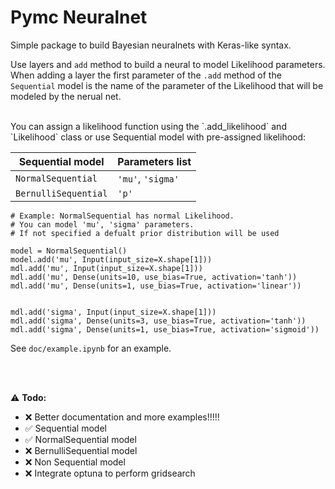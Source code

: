 # Pymc Neuralnet
Simple package to build Bayesian neuralnets with Keras-like syntax.

Use layers and `add` method to build a neural to model Likelihood parameters.
When adding a layer the first parameter of the `.add` method of the `Sequential` model is the name of the parameter of the Likelihood that will be modeled by the nerual net.

<br>
You can assign a likelihood function using the `.add_likelihood` and `Likelihood` class or use Sequential model with pre-assigned likelihood:

| Sequential model | Parameters list |
|----------|---------|
|`NormalSequential`|`'mu'`, `'sigma'`|
|`BernulliSequential`|`'p'`|


```
# Example: NormalSequential has normal Likelihood.
# You can model 'mu', 'sigma' parameters.
# If not specified a defualt prior distribution will be used

model = NormalSequential()
model.add('mu', Input(input_size=X.shape[1]))
mdl.add('mu', Input(input_size=X.shape[1]))
mdl.add('mu', Dense(units=10, use_bias=True, activation='tanh'))
mdl.add('mu', Dense(units=1, use_bias=True, activation='linear'))


mdl.add('sigma', Input(input_size=X.shape[1]))
mdl.add('sigma', Dense(units=3, use_bias=True, activation='tanh'))
mdl.add('sigma', Dense(units=1, use_bias=True, activation='sigmoid'))
```

See `doc/example.ipynb` for an example.

<br><br>

:warning: **Todo:**
* :x: Better documentation and more examples!!!!!
* :white_check_mark: Sequential model
* :white_check_mark: NormalSequential model
* :x: BernulliSequential model
* :x: Non Sequential model
* :x: Integrate optuna to perform gridsearch


